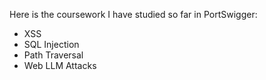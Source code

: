 Here is the coursework I have studied so far in PortSwigger:
- XSS
- SQL Injection
- Path Traversal
- Web LLM Attacks
